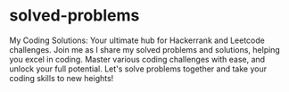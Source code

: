 # solved-problems
My Coding Solutions: Your ultimate hub for Hackerrank and Leetcode challenges. Join me as I share my solved problems and solutions, helping you excel in coding. Master various coding challenges with ease, and unlock your full potential. Let's solve problems together and take your coding skills to new heights!
